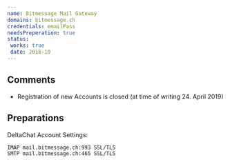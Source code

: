 ```yaml
---
name: Bitmessage Mail Gateway
domains: bitmessage.ch
credentials: emailPass
needsPreperation: true
status:
 works: true
 date: 2018-10
---
```


## Comments
- Registration of new Accounts is closed (at time of writing 24. April 2019)

## Preparations

DeltaChat Account Settings:
```
IMAP mail.bitmessage.ch:993 SSL/TLS
SMTP mail.bitmessage.ch:465 SSL/TLS
```